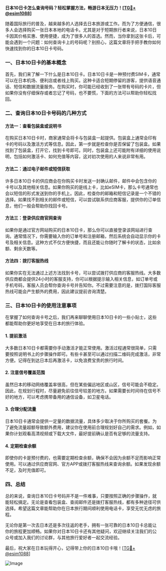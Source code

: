 **日本10日卡怎么查询号码？轻松掌握方法，畅游日本无压力！[[TG💪+ @esim1088](https://t.me/s/esim1088)]**

随着国际旅行的普及，越来越多的人选择去日本旅游或工作。而为了方便通信，很多人会选择购买一张日本本地的电话卡。尤其是对于短期旅行者来说，日本10日卡因其价格实惠、使用便捷，成为了很多人的首选。然而，当你拿到这张卡后，可能会遇到一个问题：如何查询卡上的号码呢？别担心，这篇文章将手把手教你如何快速找到你的日本10日卡号码。

### 一、日本10日卡的基本概念

首先，我们来了解一下什么是日本10日卡。日本10日卡是一种预付费SIM卡，通常可以在日本机场、便利店或者线上购买。这种卡适合短期停留的游客，提供语音通话、短信和数据流量服务。在购买时，你可能已经收到了一张带有号码的卡片，但如果你没有仔细保存或者忘记了号码，也不要慌，下面的方法可以帮助你轻松找回。

### 二、查询日本10日卡号码的几种方式

#### 方法一：查看包装盒或说明书

在购买日本10日卡时，商家通常会将卡与包装盒一起提供。包装盒上通常会印有卡的号码以及激活方式等信息。因此，第一步就是检查你是否保留了包装盒。如果找到了包装盒，打开它，找到卡号即可。同时，包装盒上还可能附有详细的使用说明，包括如何激活卡、如何充值等内容，这对初次使用的人来说非常有用。

#### 方法二：通过电子邮件或短信获取

许多日本10日卡的供应商会在你购买卡时发送一封确认邮件，邮件中会包含你的卡号以及其他相关信息。如果你购买的是线上卡，比如eSIM卡，那么卡号通常也会以短信的形式发送到你的手机上。因此，检查你的邮箱和短信记录是一个不错的选择。如果找不到相关的邮件或短信，可以尝试联系供应商客服，提供你的订单信息，他们一般会帮助你找回卡号。

#### 方法三：登录供应商官网查询

如果你是通过官方网站购买的日本10日卡，那么你可以直接登录该网站进行查询。通常情况下，你需要输入你的订单号和注册邮箱，然后系统会自动显示你的卡号及相关信息。这种方式不仅方便快捷，而且还能让你随时了解卡的状态，比如余额、剩余天数等。

#### 方法四：拨打客服热线

如果你实在无法通过上述方法找到卡号，可以尝试拨打供应商的客服热线。大多数供应商都会提供24小时的客服支持，你可以根据提示输入相关信息，如订单号或手机号码，客服人员会帮你查询卡号并告知你。不过需要注意的是，拨打国际客服热线可能会产生额外的费用，因此建议提前咨询清楚。

### 三、日本10日卡的使用注意事项

在掌握了如何查询卡号之后，我们再来聊聊使用日本10日卡的一些小贴士，这些都能帮助你更好地享受在日本的旅行体验。

#### 1. 提前激活

大多数日本10日卡都需要你手动激活才能正常使用。激活过程通常很简单，只需要按照说明书上的步骤操作即可。有些卡甚至可以通过扫描二维码完成激活，非常方便。记得在到达日本后再激活卡，以免浪费宝贵的旅行时间。

#### 2. 注意信号覆盖范围

虽然日本的移动网络覆盖率很高，但在某些偏远地区或山区，信号可能会不稳定。因此，在规划行程时，尽量避免前往信号较差的地方。如果需要长时间待在信号不好的地方，可以考虑携带备用的通信设备，如卫星电话。

#### 3. 合理分配流量

日本10日卡通常会提供一定量的数据流量，具体多少取决于你所购买的套餐。为了避免流量超额导致额外费用，建议你在使用前合理规划好自己的需求。例如，如果你计划观看高清视频或下载大文件，最好提前确认是否有足够的流量支持。

#### 4. 定期检查余额

即使你的卡是预付费的，也需要定期检查余额，确保不会因为余额不足而影响正常使用。可以通过供应商官网、官方APP或拨打客服热线来查询余额。如果发现余额不足，及时充值即可。

### 四、总结

总的来说，查询日本10日卡号码并不是一件难事，只要按照正确的步骤操作，就能轻松搞定。无论是查看包装盒、查阅邮件还是拨打客服热线，都有多种途径可供选择。希望这篇文章能帮助你在日本旅行期间顺利使用电话卡，享受无忧无虑的旅程。

无论你是第一次去日本还是多次往返的老手，拥有一张可靠的日本10日卡总能让你的旅程更加顺畅。如果你对日本10日卡还有其他疑问，欢迎继续关注我们的公众号或加入我们的讨论群，与其他旅行爱好者一起交流经验。

最后，祝大家在日本玩得开心，记得带上你的日本10日卡哦！[[TG💪+ @esim1088](https://t.me/s/esim1088)] 

![Image](https://i.postimg.cc/4NQfJmqS/Snipaste-2025-05-13-00-14-12.png)